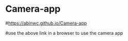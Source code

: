 # Camera-app

#https://abinwc.github.io/Camera-app  

#use the above link in a browser to use the camera app
